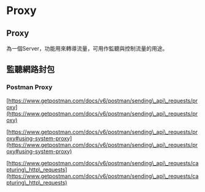 # Proxy

## Proxy

為一個Server，功能用來轉導流量，可用作監聽與控制流量的用途。

## 監聽網路封包

### Postman Proxy

[https://www.getpostman.com/docs/v6/postman/sending\_api\_requests/proxy](https://www.getpostman.com/docs/v6/postman/sending\_api\_requests/proxy)

[https://www.getpostman.com/docs/v6/postman/sending\_api\_requests/proxy#using-system-proxy](https://www.getpostman.com/docs/v6/postman/sending\_api\_requests/proxy#using-system-proxy)

[https://www.getpostman.com/docs/v6/postman/sending\_api\_requests/capturing\_http\_requests](https://www.getpostman.com/docs/v6/postman/sending\_api\_requests/capturing\_http\_requests)
